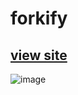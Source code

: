 # forkify 

## [view site](https://forkify-recipe-js.netlify.app/)



![image](https://user-images.githubusercontent.com/65421302/107585388-027d0d80-6bb3-11eb-8b06-f0d9313219b4.png)
